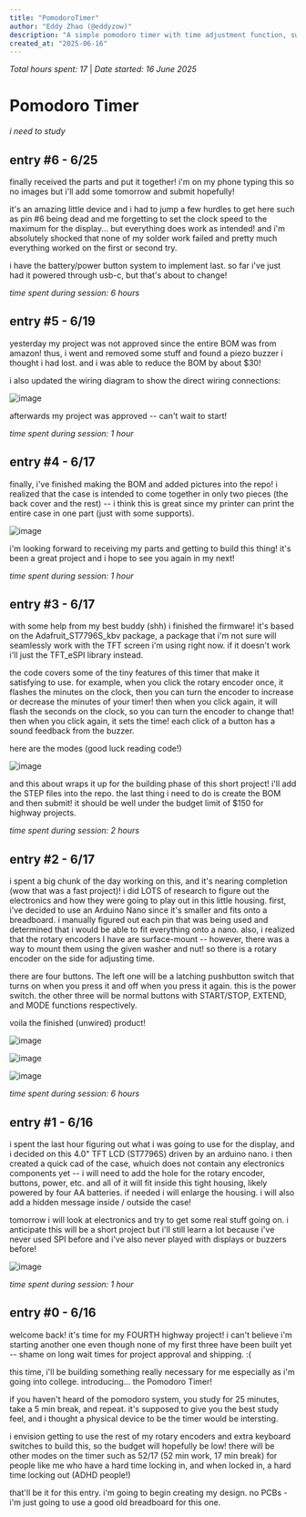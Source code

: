 ```yaml
---
title: "PomodoroTimer"
author: "Eddy Zhao (@eddyzow)"
description: "A simple pomodoro timer with time adjustment function, swap between modes (normal, extended break, 52/17), and alarm."
created_at: "2025-06-16"
---
```


*Total hours spent: 17* | *Date started: 16 June 2025*

# Pomodoro Timer
_i need to study_

## entry #6 - 6/25

finally received the parts and put it together! i'm on my phone typing this so no images but i'll add some tomorrow and submit hopefully! 

it's an amazing little device and i had to jump a few hurdles to get here such as pin #6 being dead and me forgetting to set the clock speed to the maximum for the display... but everything does work as intended! and i'm absolutely shocked that none of my solder work failed and pretty much everything worked on the first or second try.

i have the battery/power button system to implement last. so far i've just had it powered through usb-c, but that's about to change!

_time spent during session: 6 hours_

## entry #5 - 6/19

yesterday my project was not approved since the entire BOM was from amazon! thus, i went and removed some stuff and found a piezo buzzer i thought i had lost. and i was able to reduce the BOM by about $30!

i also updated the wiring diagram to show the direct wiring connections:

![image](https://github.com/user-attachments/assets/dccf9091-fe3c-4fe3-82ff-072d8d9f364b)

afterwards my project was approved -- can't wait to start!

_time spent during session: 1 hour_

## entry #4 - 6/17

finally, i've finished making the BOM and added pictures into the repo! i realized that the case is intended to come together in only two pieces (the back cover and the rest) -- i think this is great since my printer can print the entire case in one part (just with some supports). 

![image](https://github.com/user-attachments/assets/7ad71a21-b5eb-4201-8cd2-2f37d4211a31)

i'm looking forward to receiving my parts and getting to build this thing! it's been a great project and i hope to see you again in my next!

_time spent during session: 1 hour_

## entry #3 - 6/17

with some help from my best buddy (shh) i finished the firmware! it's based on the Adafruit_ST7796S_kbv package, a package that i'm not sure will seamlessly work with the TFT screen i'm using right now. if it doesn't work i'll just the TFT_eSPI library instead.

the code covers some of the tiny features of this timer that make it satisfying to use. for example, when you click the rotary encoder once, it flashes the minutes on the clock, then you can turn the encoder to increase or decrease the minutes of your timer! then when you click again, it will flash the seconds on the clock, so you can turn the encoder to change that! then when you click again, it sets the time! each click of a button has a sound feedback from the buzzer.

here are the modes (good luck reading code!)

![image](https://github.com/user-attachments/assets/5546b22c-aebc-4a77-a8f9-6d638b1ca8e6)

and this about wraps it up for the building phase of this short project! i'll add the STEP files into the repo. the last thing i need to do is create the BOM and then submit! it should be well under the budget limit of $150 for highway projects.

_time spent during session: 2 hours_

## entry #2 - 6/17

i spent a big chunk of the day working on this, and it's nearing completion (wow that was a fast project)! i did LOTS of research to figure out the electronics and how they were going to play out in this little housing. first, i've decided to use an Arduino Nano since it's smaller and fits onto a breadboard. i manually figured out each pin that was being used and determined that i would be able to fit everything onto a nano. also, i realized that the rotary encoders I have are surface-mount -- however, there was a way to mount them using the given washer and nut! so there is a rotary encoder on the side for adjusting time. 

there are four buttons. The left one will be a latching pushbutton switch that turns on when you press it and off when you press it again. this is the power switch. the other three will be normal buttons with START/STOP, EXTEND, and MODE functions respectively. 

voila the finished (unwired) product!

![image](https://github.com/user-attachments/assets/6f465b89-ef5a-4e12-8e44-3f62c5d3d08d)

![image](https://github.com/user-attachments/assets/a8de058f-4532-4dff-8756-441f35433a08)

![image](https://github.com/user-attachments/assets/09cdf5a2-80dc-4fb5-a667-1d0015178ad0)

_time spent during session: 6 hours_

## entry #1 - 6/16

i spent the last hour figuring out what i was going to use for the display, and i decided on this 4.0" TFT LCD (ST7796S) driven by an arduino nano. i then created a quick cad of the case, whuich does not contain any electronics components yet -- i will need to add the hole for the rotary encoder, buttons, power, etc. and all of it will fit inside this tight housing, likely powered by four AA batteries. if needed i will enlarge the housing. i will also add a hidden message inside / outside the case! 

tomorrow i will look at electronics and try to get some real stuff going on. i anticipate this will be a short project but i'll still learn a lot because i've never used SPI before and i've also never played with displays or buzzers before!

![image](https://github.com/user-attachments/assets/0397fb25-0675-433d-847f-a421fdb4fbc8)

_time spent during session: 1 hour_

## entry #0 - 6/16

welcome back! it's time for my FOURTH highway project! i can't believe i'm starting another one even though none of my first three have been built yet -- shame on long wait times for project approval and shipping. :(

this time, i'll be building something really necessary for me especially as i'm going into college. introducing... the Pomodoro Timer!

if you haven't heard of the pomodoro system, you study for 25 minutes, take a 5 min break, and repeat. it's supposed to give you the best study feel, and i thought a physical device to be the timer would be intersting.

i envision getting to use the rest of my rotary encoders and extra keyboard switches to build this, so the budget will hopefully be low! there will be other modes on the timer such as 52/17 (52 min work, 17 min break) for people like me who have a hard time locking in, and when locked in, a hard time locking out (ADHD people!)

that'll be it for this entry. i'm going to begin creating my design. no PCBs - i'm just going to use a good old breadboard for this one.
